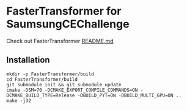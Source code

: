 # FasterTransformer for SaumsungCEChallenge

Check out FasterTransformer [README.md](FasterTransformerReadME.md)

## Installation


```
mkdir -p FasterTransformer/build
cd FasterTransformer/build
git submodule init && git submodule update
cmake -DSM=70 -DCMAKE_EXPORT_COMPILE_COMMANDS=ON -DCMAKE_BUILD_TYPE=Release -DBUILD_PYT=ON -DBUILD_MULTI_GPU=ON ..
make -j32
```


